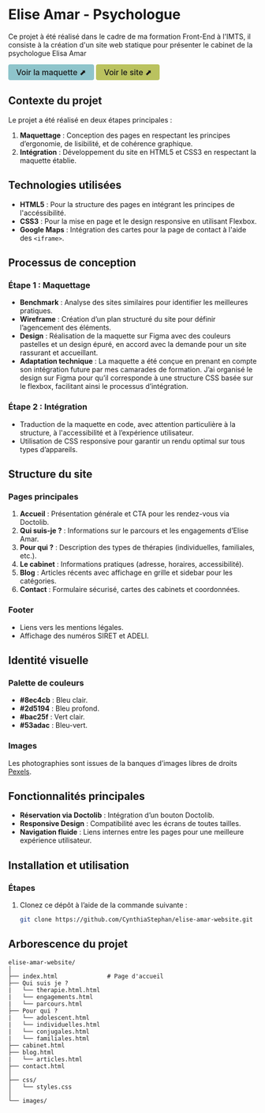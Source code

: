 # Elise Amar - Psychologue  

Ce projet à été réalisé dans le cadre de ma formation Front-End à l'IMTS, il consiste à la création d'un site web statique pour présenter le cabinet de la psychologue Elisa Amar


<a href="https://www.figma.com/design/cKNEiqm5wlN7iL7hcSPBRm/Psychologue_FrontEnd?node-id=0-1&t=reqt9Kl52JCiTTwD-1" target="_blank" style="display: inline-block; padding: 6px 16px; background-color: #8EC4CB; color: #1B1B1B; font-weight:500; text-decoration: none; border-radius: 4px; font-size: 16px; cursor: pointer;">
  Voir la maquette ⬈
</a>
<a href="https://cynthia.errhub404.fr/elise-psychologue/" target="_blank" style="display: inline-block; padding: 6px 16px; background-color: #BAC25F; color: #1B1B1B; font-weight:500; text-decoration: none; border-radius: 4px; font-size: 16px; cursor: pointer;">
  Voir le site ⬈
</a>



## Contexte du projet  
Le projet a été réalisé en deux étapes principales :  
1. **Maquettage** : Conception des pages en respectant les principes d’ergonomie, de lisibilité, et de cohérence graphique.  
2. **Intégration** : Développement du site en HTML5 et CSS3 en respectant la maquette établie.  

## Technologies utilisées  
- **HTML5** : Pour la structure des pages en intégrant les principes de l'accéssibilité.  
- **CSS3** : Pour la mise en page et le design responsive en utilisant Flexbox.  
- **Google Maps** : Intégration des cartes pour la page de contact à l'aide des ```<iframe>```.  

## Processus de conception  

### Étape 1 : Maquettage  
- **Benchmark** : Analyse des sites similaires pour identifier les meilleures pratiques.
- **Wireframe** : Création d’un plan structuré du site pour définir l’agencement des éléments.
- **Design** : Réalisation de la maquette sur Figma avec des couleurs pastelles et un design épuré, en accord avec la demande pour un site  rassurant et accueillant.
- **Adaptation technique** : La maquette a été conçue en prenant en compte son intégration future par mes camarades de formation. J’ai organisé le design sur Figma pour qu’il corresponde à une structure CSS basée sur le flexbox, facilitant ainsi le processus d’intégration. 


### Étape 2 : Intégration  
- Traduction de la maquette en code, avec attention particulière à la structure, à l'accessibilité et à l’expérience utilisateur.  
- Utilisation de CSS responsive pour garantir un rendu optimal sur tous types d’appareils.  

## Structure du site  

### Pages principales  
1. **Accueil** : Présentation générale et CTA pour les rendez-vous via Doctolib.  
2. **Qui suis-je ?** : Informations sur le parcours et les engagements d’Elise Amar.  
3. **Pour qui ?** : Description des types de thérapies (individuelles, familiales, etc.).  
4. **Le cabinet** : Informations pratiques (adresse, horaires, accessibilité).  
5. **Blog** : Articles récents avec affichage en grille et sidebar pour les catégories.  
6. **Contact** : Formulaire sécurisé, cartes des cabinets et coordonnées.  

### Footer  
- Liens vers les mentions légales.  
- Affichage des numéros SIRET et ADELI.  

## Identité visuelle  

### Palette de couleurs  
- **#8ec4cb** : Bleu clair.  
- **#2d5194** : Bleu profond.  
- **#bac25f** : Vert clair.  
- **#53adac** : Bleu-vert.  

### Images  
Les photographies sont issues de la banques d’images libres de droits [Pexels](https://www.pexels.com/).

## Fonctionnalités principales  
- **Réservation via Doctolib** : Intégration d’un bouton Doctolib.  
- **Responsive Design** : Compatibilité avec les écrans de toutes tailles.  
- **Navigation fluide** : Liens internes entre les pages pour une meilleure expérience utilisateur.  

## Installation et utilisation  

### Étapes  
1. Clonez ce dépôt à l’aide de la commande suivante :  
   ```bash  
   git clone https://github.com/CynthiaStephan/elise-amar-website.git  
   ```  

## Arborescence du projet  
```plaintext  
elise-amar-website/  
│  
├── index.html              # Page d'accueil  
├── Qui suis je ?
|   └── therapie.html.html
|   └── engagements.html
|   └── parcours.html
├── Pour qui ?
|   └── adolescent.html
|   └── individuelles.html
|   └── conjugales.html
|   └── familiales.html
├── cabinet.html
├── blog.html
|   └── articles.html
├── contact.html
│  
├── css/  
│   └── styles.css
│  
└── images/
```  
